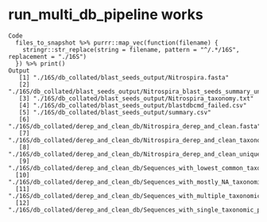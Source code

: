 # run_multi_db_pipeline works

    Code
      files_to_snapshot %>% purrr::map_vec(function(filename) {
        stringr::str_replace(string = filename, pattern = "^/.*/16S", replacement = "./16S")
      }) %>% print()
    Output
       [1] "./16S/db_collated/blast_seeds_output/Nitrospira.fasta"                                               
       [2] "./16S/db_collated/blast_seeds_output/Nitrospira_blast_seeds_summary_unique_taxonomic_rank_counts.csv"
       [3] "./16S/db_collated/blast_seeds_output/Nitrospira_taxonomy.txt"                                        
       [4] "./16S/db_collated/blast_seeds_output/blastdbcmd_failed.csv"                                          
       [5] "./16S/db_collated/blast_seeds_output/summary.csv"                                                    
       [6] "./16S/db_collated/derep_and_clean_db/Nitrospira_derep_and_clean.fasta"                               
       [7] "./16S/db_collated/derep_and_clean_db/Nitrospira_derep_and_clean_taxonomy.txt"                        
       [8] "./16S/db_collated/derep_and_clean_db/Nitrospira_derep_and_clean_unique_taxonomic_rank_counts.txt"    
       [9] "./16S/db_collated/derep_and_clean_db/Sequences_with_lowest_common_taxonomic_path_agreement.csv"      
      [10] "./16S/db_collated/derep_and_clean_db/Sequences_with_mostly_NA_taxonomic_paths.csv"                   
      [11] "./16S/db_collated/derep_and_clean_db/Sequences_with_multiple_taxonomic_paths.csv"                    
      [12] "./16S/db_collated/derep_and_clean_db/Sequences_with_single_taxonomic_path.csv"                       

